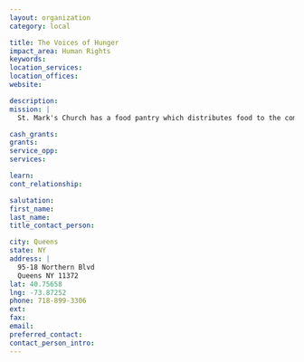 ```yaml
---
layout: organization
category: local

title: The Voices of Hunger
impact_area: Human Rights
keywords: 
location_services: 
location_offices: 
website: 

description: 
mission: |
  St. Mark's Church has a food pantry which distributes food to the community.

cash_grants: 
grants: 
service_opp: 
services: 

learn: 
cont_relationship: 

salutation: 
first_name: 
last_name: 
title_contact_person: 

city: Queens
state: NY
address: |
  95-18 Northern Blvd  
  Queens NY 11372
lat: 40.75658
lng: -73.87252
phone: 718-899-3306
ext: 
fax: 
email: 
preferred_contact: 
contact_person_intro: 
---
```

